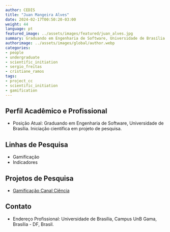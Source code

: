 ```yaml
---
author: CEDIS
title: "Juan Mangeira Alves"
date: 2024-02-17T00:50:20-03:00
weight: 44
language: pt
featured_image: ../assets/images/featured/juan_alves.jpg
summary: Graduando em Engenharia de Software, Universidade de Brasília 
authorimage: ../assets/images/global/author.webp
categories: 
- people
- undergraduate
- scientific_initiation
- sergio_freitas
- cristiane_ramos
tags: 
- project_cc
- scientific_initiation
- gamification
---
```

## Perfil Acadêmico e Profissional
- Posição Atual: Graduando em Engenharia de Software, Universidade de Brasília. Iniciação científica em projeto de pesquisa.

## Linhas de Pesquisa
- Gamificação
- Indicadores

## Projetos de Pesquisa
- [Gamificação Canal Ciência](/projects/canal_ciencia)

## Contato
- Endereço Profissional: Universidade de Brasília, Campus UnB Gama, Brasília - DF, Brasil.